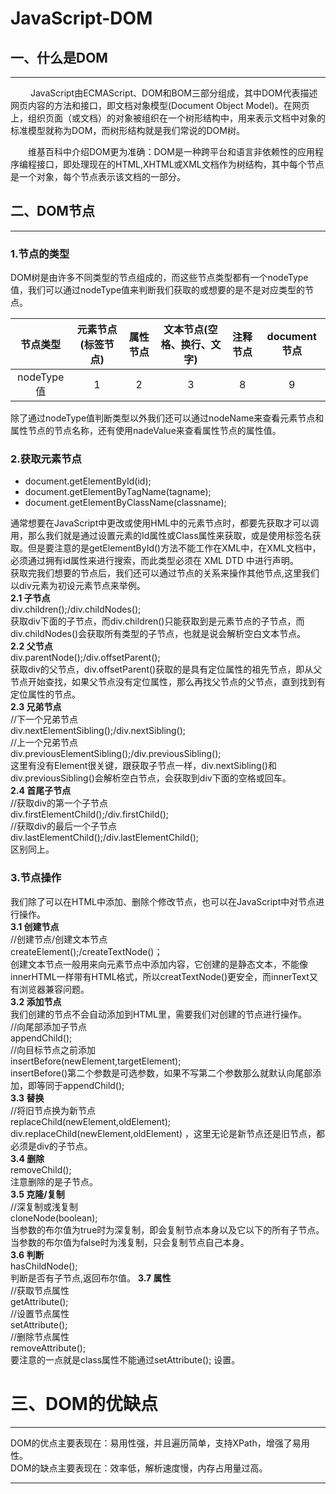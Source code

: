 # JavaScript-DOM
## 一、什么是DOM  
---  

　　  JavaScript由ECMAScript、DOM和BOM三部分组成，其中DOM代表描述网页内容的方法和接口，即文档对象模型(Document Object Model)。在网页上，组织页面（或文档）的对象被组织在一个树形结构中，用来表示文档中对象的标准模型就称为DOM，而树形结构就是我们常说的DOM树。

　　维基百科中介绍DOM更为准确：DOM是一种跨平台和语言非依赖性的应用程序编程接口，即处理现在的HTML,XHTML或XML文档作为树结构，其中每个节点是一个对象，每个节点表示该文档的一部分。  
## 二、DOM节点  
---  

### 1.节点的类型  
DOM树是由许多不同类型的节点组成的，而这些节点类型都有一个nodeType值，我们可以通过nodeType值来判断我们获取的或想要的是不是对应类型的节点。  

|     节点类型    | 元素节点(标签节点)| 属性节点  | 文本节点(空格、换行、文字) | 注释节点 | document节点 |  
| :------------: | :------------: | :-----: | :--------------------: | :-----: | :------------: |  
| nodeType值     |        1       |     2    |           3            |    8    |       9       |  

除了通过nodeType值判断类型以外我们还可以通过nodeName来查看元素节点和属性节点的节点名称，还有使用nadeValue来查看属性节点的属性值。  
### 2.获取元素节点  
* document.getElementById(id); 
* document.getElementByTagName(tagname);
* document.getElementByClassName(classname);  

通常想要在JavaScript中更改或使用HML中的元素节点时，都要先获取才可以调用，那么我们就是通过设置元素的Id属性或Class属性来获取，或是使用标签名获取。但是要注意的是getElementById()方法不能工作在XML中，在XML文档中，必须通过拥有id属性来进行搜索，而此类型必须在 XML DTD 中进行声明。  
获取完我们想要的节点后，我们还可以通过节点的关系来操作其他节点,这里我们以div元素为初设元素节点来举例。  
**2.1 子节点**    
div.children();/div.childNodes();  
获取div下面的子节点，而div.children()只能获取到是元素节点的子节点，而div.childNodes()会获取所有类型的子节点，也就是说会解析空白文本节点。  
**2.2 父节点**  
div.parentNode();/div.offsetParent();  
获取div的父节点，div.offsetParent()获取的是具有定位属性的祖先节点，即从父节点开始查找，如果父节点没有定位属性，那么再找父节点的父节点，直到找到有定位属性的节点。  
**2.3 兄弟节点**  
//下一个兄弟节点  
div.nextElementSibling();/div.nextSibling();  
//上一个兄弟节点  
div.previousElementSibling();/div.previousSibling();  
这里有没有Element很关键，跟获取子节点一样，div.nextSibling()和div.previousSibling()会解析空白节点，会获取到div下面的空格或回车。  
**2.4 首尾子节点**  
//获取div的第一个子节点  
div.firstElementChild();/div.firstChild();  
//获取div的最后一个子节点  
div.lastElementChild();/div.lastElementChild();  
区别同上。  
### 3.节点操作  
我们除了可以在HTML中添加、删除个修改节点，也可以在JavaScript中对节点进行操作。  
**3.1 创建节点**  
//创建节点/创建文本节点  
createElement();/createTextNode()；  
创建文本节点一般用来向元素节点中添加内容，它创建的是静态文本，不能像innerHTML一样带有HTML格式，所以creatTextNode()更安全，而innerText又有浏览器兼容问题。  
**3.2 添加节点**  
我们创建的节点不会自动添加到HTML里，需要我们对创建的节点进行操作。  
//向尾部添加子节点  
appendChild();  
//向目标节点之前添加  
insertBefore(newElement,targetElement);  
insertBefore()第二个参数是可选参数，如果不写第二个参数那么就默认向尾部添加，即等同于appendChild();  
**3.3 替换**  
//将旧节点换为新节点  
replaceChild(newElement,oldElement);  
div.replaceChild(newElement,oldElement) ，这里无论是新节点还是旧节点，都必须是div的子节点。  
**3.4 删除**  
removeChild();  
注意删除的是子节点。  
**3.5 克隆/复制**  
//深复制或浅复制  
cloneNode(boolean);  
当参数的布尔值为true时为深复制，即会复制节点本身以及它以下的所有子节点。  
当参数的布尔值为false时为浅复制，只会复制节点自己本身。  
**3.6 判断**  
hasChildNode();  
判断是否有子节点,返回布尔值。
**3.7 属性**  
//获取节点属性  
getAttribute();  
//设置节点属性  
setAttribute();  
//删除节点属性  
removeAttribute();  
要注意的一点就是class属性不能通过setAttribute(); 设置。  
# 三、DOM的优缺点  
---  
DOM的优点主要表现在：易用性强，并且遍历简单，支持XPath，增强了易用性。  
DOM的缺点主要表现在：效率低，解析速度慢，内存占用量过高。  

--- 
